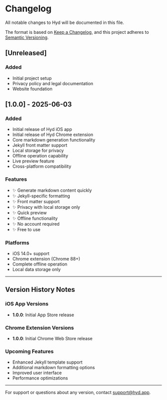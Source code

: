 # Changelog

All notable changes to Hyd will be documented in this file.

The format is based on [Keep a Changelog](https://keepachangelog.com/en/1.0.0/), and this project adheres to [Semantic Versioning](https://semver.org/spec/v2.0.0.html).

## [Unreleased]

### Added

- Initial project setup
- Privacy policy and legal documentation
- Website foundation

## [1.0.0] - 2025-06-03

### Added

- Initial release of Hyd iOS app
- Initial release of Hyd Chrome extension
- Core markdown generation functionality
- Jekyll front matter support
- Local storage for privacy
- Offline operation capability
- Live preview feature
- Cross-platform compatibility

### Features

- ✨ Generate markdown content quickly
- ✨ Jekyll-specific formatting
- ✨ Front matter support
- ✨ Privacy with local storage only
- ✨ Quick preview
- ✨ Offline functionality
- ✨ No account required
- ✨ Free to use

### Platforms

- iOS 14.0+ support
- Chrome extension (Chrome 88+)
- Complete offline operation
- Local data storage only

---

## Version History Notes

### iOS App Versions

- **1.0.0**: Initial App Store release

### Chrome Extension Versions  

- **1.0.0**: Initial Chrome Web Store release

### Upcoming Features

- Enhanced Jekyll template support
- Additional markdown formatting options
- Improved user interface
- Performance optimizations

---

For support or questions about any version, contact [support@hyd.app](mailto:support@hyd.app).
